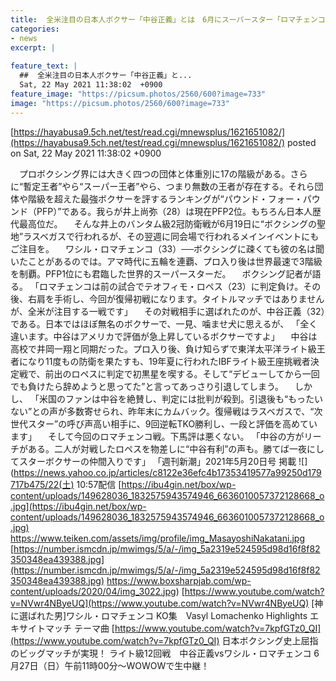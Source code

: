 ```yaml
---
title:  全米注目の日本人ボクサー「中谷正義」とは　6月にスーパースター「ロマチェンコ」に挑戦　6月26日（日本時間27日）  
categories:
- news
excerpt: |
  
feature_text: |
  ##  全米注目の日本人ボクサー「中谷正義」と...
  Sat, 22 May 2021 11:38:02  +0900
feature_image: "https://picsum.photos/2560/600?image=733"
image: "https://picsum.photos/2560/600?image=733"
---
```


[https://hayabusa9.5ch.net/test/read.cgi/mnewsplus/1621651082/](https://hayabusa9.5ch.net/test/read.cgi/mnewsplus/1621651082/)
posted on Sat, 22 May 2021 11:38:02  +0900

<!--more-->

　プロボクシング界には大きく四つの団体と体重別に17の階級がある。さらに“暫定王者”やら“スーパー王者”やら、つまり無数の王者が存在する。それら団体や階級を超えた最強ボクサーを評するランキングが“パウンド・フォー・パウンド（PFP）”である。我らが井上尚弥（28）は現在PFP2位。もちろん日本人歴代最高位だ。 　そんな井上のバンタム級2冠防衛戦が6月19日に“ボクシングの聖地”ラスベガスで行われるが、その翌週に同会場で行われるメインイベントにもご注目を。 　ワシル・ロマチェンコ（33）──ボクシングに疎くても彼の名は聞いたことがあるのでは。アマ時代に五輪を連覇、プロ入り後は世界最速で3階級を制覇。PFP1位にも君臨した世界的スーパースターだ。 　ボクシング記者が語る。 「ロマチェンコは前の試合でテオフィモ・ロペス（23）に判定負け。その後、右肩を手術し、今回が復帰初戦になります。タイトルマッチではありませんが、全米が注目する一戦です」 　その対戦相手に選ばれたのが、中谷正義（32）である。日本ではほぼ無名のボクサーで、一見、噛ませ犬に思えるが、 「全く違います。中谷はアメリカで評価が急上昇しているボクサーですよ」 　中谷は高校で井岡一翔と同期だった。プロ入り後、負け知らずで東洋太平洋ライト級王者になり11度もの防衛を果たすも、19年夏に行われたIBFライト級王座挑戦者決定戦で、前出のロペスに判定で初黒星を喫する。そして“デビューしてから一回でも負けたら辞めようと思ってた”と言ってあっさり引退してしまう。 　しかし、 「米国のファンは中谷を絶賛し、判定には批判が殺到。引退後も“もったいない”との声が多数寄せられ、昨年末にカムバック。復帰戦はラスベガスで、“次世代スター”の呼び声高い相手に、9回逆転TKO勝利し、一段と評価を高めています」 　そして今回のロマチェンコ戦。下馬評は悪くない。 「中谷の方がリーチがある。二人が対戦したロペスを物差しに“中谷有利”の声も。勝てば一夜にしてスターボクサーの仲間入りです」 「週刊新潮」2021年5月20日号 掲載 ![](https://news.yahoo.co.jp/articles/c8122e36efc4b17353419577a99250d179717b475/22(土) 10:57配信 [https://ibu4gin.net/box/wp-content/uploads/149628036_1832575943574946_6636010057372128668_o.jpg](https://ibu4gin.net/box/wp-content/uploads/149628036_1832575943574946_6636010057372128668_o.jpg) https://www.teiken.com/assets/img/profile/img_MasayoshiNakatani.jpg [https://number.ismcdn.jp/mwimgs/5/a/-/img_5a2319e524595d98d16f8f82350348ea439388.jpg](https://number.ismcdn.jp/mwimgs/5/a/-/img_5a2319e524595d98d16f8f82350348ea439388.jpg) https://www.boxsharpjab.com/wp-content/uploads/2020/04/img_3022.jpg) [https://www.youtube.com/watch?v=NVwr4NByeUQ](https://www.youtube.com/watch?v=NVwr4NByeUQ) [神に選ばれた男]ワシル・ロマチェンコ KO集　Vasyl Lomachenko Highlights エキサイトマッチ テーマ曲 [https://www.youtube.com/watch?v=7kpfGTz0_QI](https://www.youtube.com/watch?v=7kpfGTz0_QI) 日本ボクシング史上屈指のビッグマッチが実現！ ライト級12回戦　中谷正義vsワシル・ロマチェンコ 6月27日（日）午前11時00分〜WOWOWで生中継！
